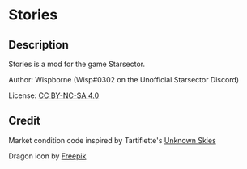 # Stories

## Description

Stories is a mod for the game Starsector.

Author: Wispborne (Wisp#0302 on the Unofficial Starsector Discord)

License: [CC BY-NC-SA 4.0](https://creativecommons.org/licenses/by-nc-sa/4.0/)

## Credit

Market condition code inspired by Tartiflette's <u>Unknown Skies</u>

Dragon icon by <a href="http://www.freepik.com">Freepik</a>